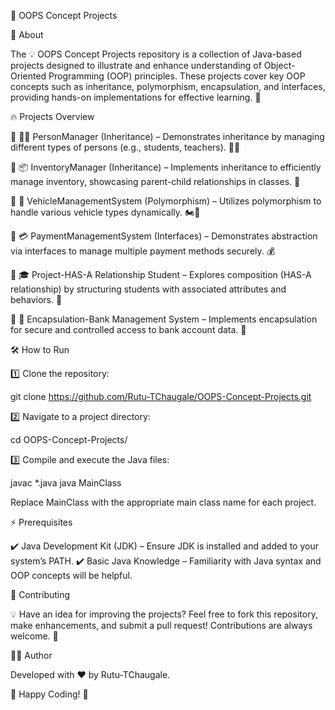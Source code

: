 🚀 OOPS Concept Projects

📌 About

The 💡 OOPS Concept Projects repository is a collection of Java-based projects designed to illustrate and enhance understanding of Object-Oriented Programming (OOP) principles. These projects cover key OOP concepts such as inheritance, polymorphism, encapsulation, and interfaces, providing hands-on implementations for effective learning. 🎯

🔥 Projects Overview

🔹 🧑‍🎓 PersonManager (Inheritance) – Demonstrates inheritance by managing different types of persons (e.g., students, teachers). 👨‍🏫

🔹 📦 InventoryManager (Inheritance) – Implements inheritance to efficiently manage inventory, showcasing parent-child relationships in classes. 🏪

🔹 🚗 VehicleManagementSystem (Polymorphism) – Utilizes polymorphism to handle various vehicle types dynamically. 🏍️🚙

🔹 💳 PaymentManagementSystem (Interfaces) – Demonstrates abstraction via interfaces to manage multiple payment methods securely. 💰

🔹 🎓 Project-HAS-A Relationship Student – Explores composition (HAS-A relationship) by structuring students with associated attributes and behaviors. 🏫

🔹 🏦 Encapsulation-Bank Management System – Implements encapsulation for secure and controlled access to bank account data. 🔐

🛠 How to Run

1️⃣ Clone the repository:

git clone https://github.com/Rutu-TChaugale/OOPS-Concept-Projects.git

2️⃣ Navigate to a project directory:

cd OOPS-Concept-Projects/<project-directory>

3️⃣ Compile and execute the Java files:

javac *.java
java MainClass

Replace MainClass with the appropriate main class name for each project.

⚡ Prerequisites

✔️ Java Development Kit (JDK) – Ensure JDK is installed and added to your system’s PATH.
✔️ Basic Java Knowledge – Familiarity with Java syntax and OOP concepts will be helpful.

🤝 Contributing

💡 Have an idea for improving the projects? Feel free to fork this repository, make enhancements, and submit a pull request! Contributions are always welcome. 🚀

👩‍💻 Author

Developed with ❤️ by Rutu-TChaugale.

🚀 Happy Coding! 🎉
